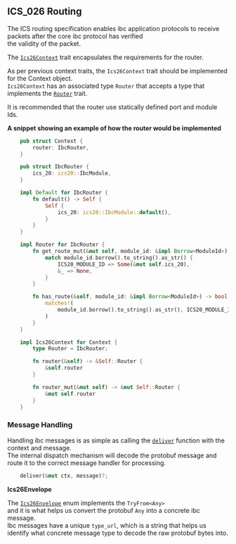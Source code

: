 ## ICS_026 Routing

The ICS routing specification enables ibc application protocols to receive packets after the core ibc protocol has verified  
the validity of the packet.

The [`Ics26Context`](/ibc/modules/src/core/ics26_routing/context.rs#L32) trait encapsulates the requirements for the router.  

As per previous context traits, the `Ics26Context` trait should be implemented for the Context object.  
`Ics26Context` has an associated type `Router` that accepts a type that implements the [`Router`](code/centauri/ibc/modules/src/core/ics26_routing/context.rs#L215) trait.

It is recommended that the router use statically defined port and module Ids.  

**A snippet showing an example of how the router would be implemented**
```rust
    pub struct Context {
        router: IbcRouter,
    }

    pub struct IbcRouter {
        ics_20: ics20::IbcModule,
    }

    impl Default for IbcRouter {
        fn default() -> Self {
            Self {
                ics_20: ics20::IbcModule::default(),
            }
        }
    }

    impl Router for IbcRouter {
        fn get_route_mut(&mut self, module_id: &impl Borrow<ModuleId>) -> Option<&mut dyn Module> {
            match module_id.borrow().to_string().as_str() {
                ICS20_MODULE_ID => Some(&mut self.ics_20),
                &_ => None,
            }
        }

        fn has_route(&self, module_id: &impl Borrow<ModuleId>) -> bool {
            matches!(
                module_id.borrow().to_string().as_str(), ICS20_MODULE_ID
		    )
        }
    }

    impl Ics26Context for Context {
        type Router = IbcRouter;

        fn router(&self) -> &Self::Router {
            &self.router
        }

        fn router_mut(&mut self) -> &mut Self::Router {
            &mut self.router
        }
    }
```

### Message Handling

Handling ibc messages is as simple as calling the [`deliver`](/ibc/modules/src/core/ics26_routing/handler.rs#L40) function with the context and message.  
The internal dispatch mechanism will decode the protobuf message and route it to the correct message handler for processing.  
```rust
    deliver(&mut ctx, message)?;
```

**Ics26Envelope**

The [`Ics26Envelope`](/ibc/modules/src/core/ics26_routing/msgs.rs#L33) enum implements the `TryFrom<Any>`  
and it is what helps us convert the protobuf `Any` into a concrete ibc message.  
Ibc messages have a unique `type_url`, which is a string that helps us identify what concrete message type to decode the raw protobuf bytes into.